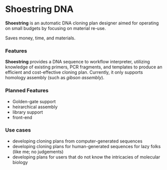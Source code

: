 # Shoestring DNA

**Shoestring** is an automatic DNA cloning plan designer aimed for operating on small budgets by focusing on material
re-use.

Saves money, time, and materials.

### Features

**Shoestring** provides a DNA sequence to workflow interpreter, utilizing knowledge of existing primers, PCR fragments,
and templates to produce an efficient and cost-effective cloning plan. Currently, it only supports homology assembly
(such as *gibson assembly*).



### Planned Features

* Golden-gate support
* heirarchical assembly
* library support
* front-end

### Use cases

* developing cloning plans from computer-generated sequences
* developing cloning plans for human-generated sequences for lazy folks (like me; no judgements)
* developing plans for users that do not know the intricacies of molecular biology